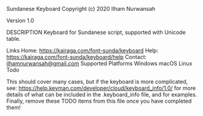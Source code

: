 Sundanese Keyboard
Copyright (c) 2020 Ilham Nurwansah

Version 1.0

DESCRIPTION Keyboard for Sundanese script, supported with Unicode table.

Links
Home: https://kairaga.com/font-sunda/keyboard
Help: https://kairaga.com/font-sunda/keyboard/help
Contact: ilhamnurwansah@gmail.com
Supported Platforms
Windows
macOS
Linux
Todo

This should cover many cases, but if the keyboard is more complicated, see: https://help.keyman.com/developer/cloud/keyboard_info/1.0/ for more details of what can be included in the .keyboard_info file, and for examples.
Finally, remove these TODO items from this file once you have completed them!